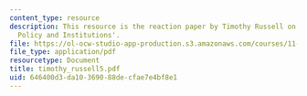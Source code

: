 ```yaml
---
content_type: resource
description: This resource is the reaction paper by Timothy Russell on the topic 'Disaster
  Policy and Institutions'.
file: https://ol-ocw-studio-app-production.s3.amazonaws.com/courses/11-941-disaster-vulnerability-and-resilience-spring-2005/646400d3da10369088decfae7e4bf8e1_timothy_russell5.pdf
file_type: application/pdf
resourcetype: Document
title: timothy_russell5.pdf
uid: 646400d3-da10-3690-88de-cfae7e4bf8e1
---
```

